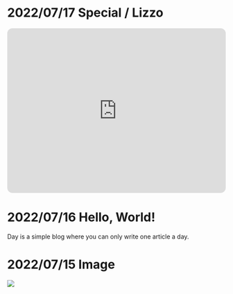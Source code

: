 # 2022/07/17 Special / Lizzo
<iframe style="border-radius:12px" src="https://open.spotify.com/embed/album/1NgFBv1PxMG1zhFDW1OrRr?utm_source=generator" width="100%" height="380" frameBorder="0" allowfullscreen="" allow="autoplay; clipboard-write; encrypted-media; fullscreen; picture-in-picture"></iframe>

# 2022/07/16 Hello, World!
Day is a simple blog where you can only write one article a day.

# 2022/07/15 Image
![](https://i.gyazo.com/6aa6ecbf28b6af9f5684487bc42f2620.gif)
